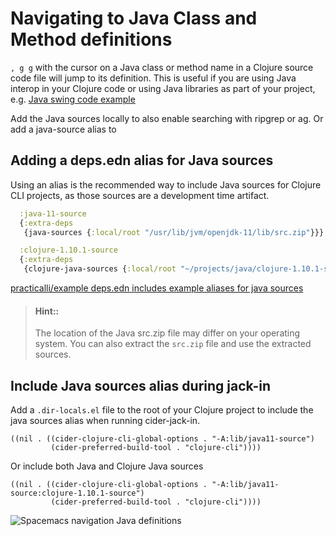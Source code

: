 # Navigating to Java Class and Method definitions
`, g g` with the cursor on a Java class or method name in a Clojure source code file will jump to its definition.  This is useful if you are using Java interop in your Clojure code or using Java libraries as part of your project, e.g. [Java swing code example](https://github.com/practicalli/clojure-through-code/blob/master/src/clojure_through_code/xx_swing_example.clj)

Add the Java sources locally to also enable searching with ripgrep or ag.  Or add a java-source alias to

## Adding a deps.edn alias for Java sources
Using an alias is the recommended way to include Java sources for Clojure CLI projects, as those sources are a development time artifact.

```clojure
  :java-11-source
  {:extra-deps
   {java-sources {:local/root "/usr/lib/jvm/openjdk-11/lib/src.zip"}}}

  :clojure-1.10.1-source
  {:extra-deps
   {clojure-java-sources {:local/root "~/projects/java/clojure-1.10.1-sources"}}}

```

[practicalli/example deps.edn includes example aliases for java sources](https://github.com/practicalli/deps-edn-examples/blob/master/deps.edn#L81-L93)

> #### Hint::
> The location of the Java src.zip file may differ on your operating system.  You can also extract the `src.zip` file and use the extracted sources.

## Include Java sources alias during jack-in

Add a `.dir-locals.el` file to the root of your Clojure project to include the java sources alias when running cider-jack-in.

```elisp
((nil . ((cider-clojure-cli-global-options . "-A:lib/java11-source")
         (cider-preferred-build-tool . "clojure-cli"))))
```

Or include both Java and Clojure Java sources

```elisp
((nil . ((cider-clojure-cli-global-options . "-A:lib/java11-source:clojure-1.10.1-source")
         (cider-preferred-build-tool . "clojure-cli"))))
```

![Spacemacs navigation Java definitions](/images/spacemacs-navigation-definitions-java.png)
